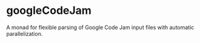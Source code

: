 # googleCodeJam
A monad for flexible parsing of Google Code Jam input files with automatic parallelization.
